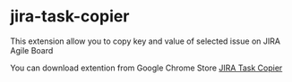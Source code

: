 # jira-task-copier
This extension allow you to copy key and value of selected issue on JIRA Agile Board

You can download extention from Google Chrome Store [JIRA Task Copier](https://chrome.google.com/webstore/detail/jira-task-copier/blfgedhopgmcljdmliajhnmlaclnepog)
